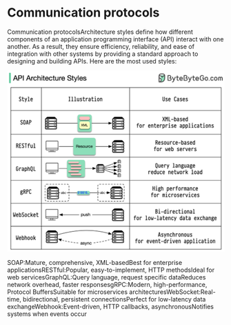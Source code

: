 # Communication protocols

Communication protocolsArchitecture styles define how different components of an application programming interface (API) interact with one another. As a result, they ensure efficiency, reliability, and ease of integration with other systems by providing a standard approach to designing and building APIs. Here are the most used styles:<p>
  <img src="../images/api-architecture-styles.png" style="width: 640px">
</p>
SOAP:Mature, comprehensive, XML-basedBest for enterprise applicationsRESTful:Popular, easy-to-implement, HTTP methodsIdeal for web servicesGraphQL:Query language, request specific dataReduces network overhead, faster responsesgRPC:Modern, high-performance, Protocol BuffersSuitable for microservices architecturesWebSocket:Real-time, bidirectional, persistent connectionsPerfect for low-latency data exchangeWebhook:Event-driven, HTTP callbacks, asynchronousNotifies systems when events occur